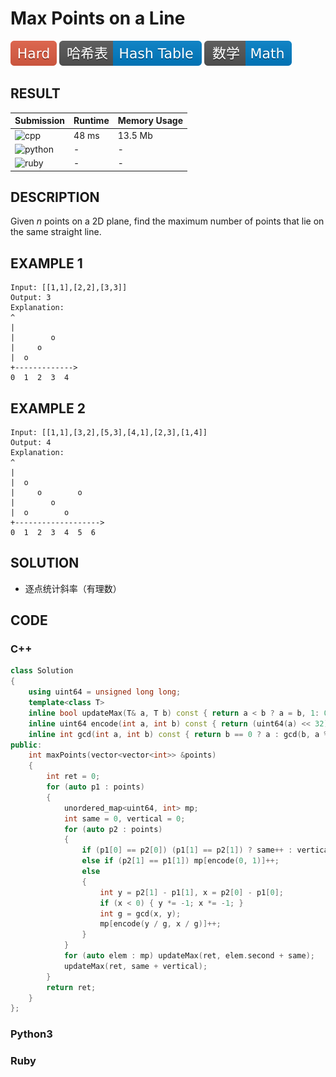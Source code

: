 # Max Points on a Line

![Hard](../../materials/-Hard-e05d44.svg) ![Hash_Table](../../materials/哈希表-Hash_Table-007ec6.svg) ![Math](../../materials/数学-Math-007ec6.svg)

## RESULT

| Submission                                                        | Runtime | Memory Usage |
| ----------------------------------------------------------------- | ------- | ------------ |
| ![cpp](https://img.shields.io/badge/leetcode149-cpp-f34b7d.svg)   | 48 ms   | 13.5 Mb      |
| ![python](https://img.shields.io/badge/leetcode149-py-3572A5.svg) | -       | -            |
| ![ruby](https://img.shields.io/badge/leetcode149-rb-701516.svg)   | -       | -            |

## DESCRIPTION

Given *n* points on a 2D plane, find the maximum number of points that lie on the same straight line.

## EXAMPLE 1

```plain
Input: [[1,1],[2,2],[3,3]]
Output: 3
Explanation:
^
|
|        o
|     o
|  o  
+------------->
0  1  2  3  4
```

## EXAMPLE 2

```plain
Input: [[1,1],[3,2],[5,3],[4,1],[2,3],[1,4]]
Output: 4
Explanation:
^
|
|  o
|     o        o
|        o
|  o        o
+------------------->
0  1  2  3  4  5  6
```

## SOLUTION

* 逐点统计斜率（有理数）

## CODE

### C++

```cpp
class Solution
{
    using uint64 = unsigned long long;
    template<class T>
    inline bool updateMax(T& a, T b) const { return a < b ? a = b, 1: 0; }
    inline uint64 encode(int a, int b) const { return (uint64(a) << 32) ^ b; }
    inline int gcd(int a, int b) const { return b == 0 ? a : gcd(b, a % b); }
public:
    int maxPoints(vector<vector<int>> &points)
    {
        int ret = 0;
        for (auto p1 : points)
        {
            unordered_map<uint64, int> mp;
            int same = 0, vertical = 0;
            for (auto p2 : points)
            {
                if (p1[0] == p2[0]) (p1[1] == p2[1]) ? same++ : vertical++;
                else if (p2[1] == p1[1]) mp[encode(0, 1)]++;
                else
                {
                    int y = p2[1] - p1[1], x = p2[0] - p1[0];
                    if (x < 0) { y *= -1; x *= -1; }
                    int g = gcd(x, y);
                    mp[encode(y / g, x / g)]++;
                }
            }
            for (auto elem : mp) updateMax(ret, elem.second + same);
            updateMax(ret, same + vertical);
        }
        return ret;
    }
};
```

### Python3

### Ruby
